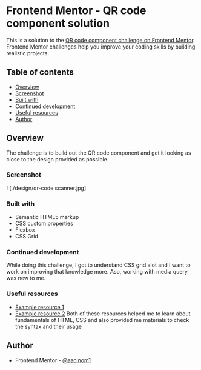 # Frontend Mentor - QR code component solution

This is a solution to the [QR code component challenge on Frontend Mentor](https://www.frontendmentor.io/challenges/qr-code-component-iux_sIO_H). Frontend Mentor challenges help you improve your coding skills by building realistic projects. 

## Table of contents

- [Overview](#overview)
- [Screenshot](#screenshot)
- [Built with](#built-with)
- [Continued development](#continued-development)
- [Useful resources](#useful-resources)
- [Author](#author)


## Overview
The challenge is to build out the QR code component and get it looking as close to the design provided as possible.

### Screenshot

! [./design/qr-code scanner.jpg]



### Built with

- Semantic HTML5 markup
- CSS custom properties
- Flexbox
- CSS Grid



### Continued development
While doing this challenge, I got to understand CSS grid alot and I want to work on improving that knowledge more. Aso, working with media query was new to me.

### Useful resources

- [Example resource 1](https://www.w3schools.com) 
- [Example resource 2](https://developer.mozilla.org) 
 Both of these resources helped me to learn about fundamentals of HTML, CSS and also provided me materials to check the syntax and their usage 


## Author

- Frontend Mentor - [@aacinom1](https://www.frontendmentor.io/profile/aacinom1)


